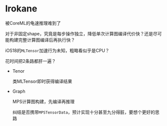 # Irokane

被CoreML的龟速推理难到了



对于非固定shape，究竟是每步操作独立，降低单次计算图编译代价快？还是尽可能构建完整计算图编译后再执行快？



iOS18的`MLTensor`加速行为未知，粗略看似乎是CPU？



花时间把2条路都肝一遍？

- Tenor

  类MLTensor即时获得编译结果

- Graph

  MPS计算图构建，先编译再推理
  
  纠结是否携带`MPSTensorData`，预计实现十分甚至九分得脏，要想个更好的思路



